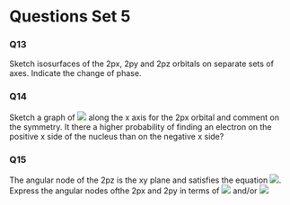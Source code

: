 # Questions Set 5

### Q13
Sketch isosurfaces of the 2px, 2py and 2pz orbitals on separate sets of axes. Indicate the change of phase.
 
### Q14
Sketch a graph of <img src="https://render.githubusercontent.com/render/math?math=\displaystyle | \psi |^2"> along the x axis for the 2px orbital and comment on the symmetry. It there a higher probability of finding an electron on the positive x side of the nucleus than on the negative x side? 

### Q15
The angular node of the 2pz is the xy plane and satisfies the equation <img src="https://render.githubusercontent.com/render/math?math=\displaystyle \theta=90^o">. Express the angular nodes ofthe 2px and 2py in terms of <img src="https://render.githubusercontent.com/render/math?math=\displaystyle \theta"> and/or <img src="https://render.githubusercontent.com/render/math?math=\displaystyle \phi">

